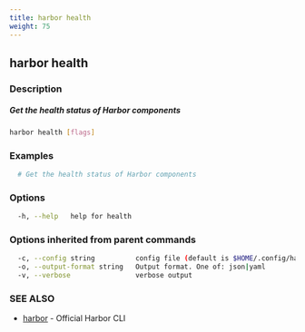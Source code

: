 ```yaml
---
title: harbor health
weight: 75
---
```

## harbor health

### Description

##### Get the health status of Harbor components

```sh
harbor health [flags]
```

### Examples

```sh
  # Get the health status of Harbor components
```

### Options

```sh
  -h, --help   help for health
```

### Options inherited from parent commands

```sh
  -c, --config string          config file (default is $HOME/.config/harbor-cli/config.yaml)
  -o, --output-format string   Output format. One of: json|yaml
  -v, --verbose                verbose output
```

### SEE ALSO

* [harbor](harbor.md)	 - Official Harbor CLI

